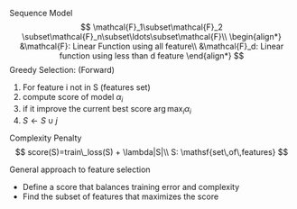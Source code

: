 Sequence Model
$$
\mathcal{F}_1\subset\mathcal{F}_2 \subset\mathcal{F}_n\subset\ldots\subset\mathcal{F}\\
\begin{align*}
&\mathcal{F}: Linear Function using all feature\\
&\mathcal{F}_d: Linear function using less than d feature
\end{align*}
$$
Greedy Selection: (Forward)

1. For feature i not in S (features set)
2. compute score of model $\alpha_i$
3. if it improve the current best score $\arg\max_i\alpha_i$
4. $S \leftarrow S \cup j$

Complexity Penalty
$$
score(S)=train\_loss(S) + \lambda|S|\\
S: \mathsf{set\,of\,features}
$$

General approach to feature selection

-  Define a score that balances training error and complexity
- Find the subset of features that maximizes the score
